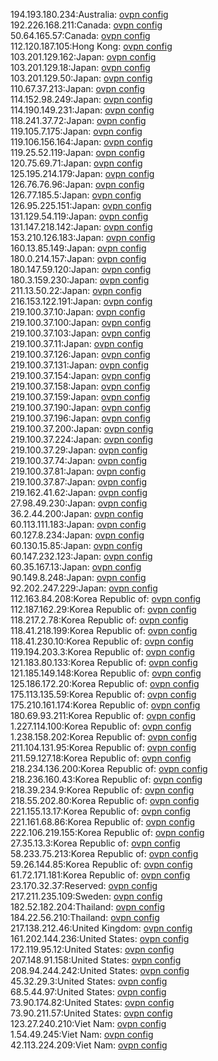 194.193.180.234:Australia: [ovpn config](vpn/194_193_180_234.ovpn)  
192.226.168.211:Canada: [ovpn config](vpn/192_226_168_211.ovpn)  
50.64.165.57:Canada: [ovpn config](vpn/50_64_165_57.ovpn)  
112.120.187.105:Hong Kong: [ovpn config](vpn/112_120_187_105.ovpn)  
103.201.129.162:Japan: [ovpn config](vpn/103_201_129_162.ovpn)  
103.201.129.18:Japan: [ovpn config](vpn/103_201_129_18.ovpn)  
103.201.129.50:Japan: [ovpn config](vpn/103_201_129_50.ovpn)  
110.67.37.213:Japan: [ovpn config](vpn/110_67_37_213.ovpn)  
114.152.98.249:Japan: [ovpn config](vpn/114_152_98_249.ovpn)  
114.190.149.231:Japan: [ovpn config](vpn/114_190_149_231.ovpn)  
118.241.37.72:Japan: [ovpn config](vpn/118_241_37_72.ovpn)  
119.105.7.175:Japan: [ovpn config](vpn/119_105_7_175.ovpn)  
119.106.156.164:Japan: [ovpn config](vpn/119_106_156_164.ovpn)  
119.25.52.119:Japan: [ovpn config](vpn/119_25_52_119.ovpn)  
120.75.69.71:Japan: [ovpn config](vpn/120_75_69_71.ovpn)  
125.195.214.179:Japan: [ovpn config](vpn/125_195_214_179.ovpn)  
126.76.76.96:Japan: [ovpn config](vpn/126_76_76_96.ovpn)  
126.77.185.5:Japan: [ovpn config](vpn/126_77_185_5.ovpn)  
126.95.225.151:Japan: [ovpn config](vpn/126_95_225_151.ovpn)  
131.129.54.119:Japan: [ovpn config](vpn/131_129_54_119.ovpn)  
131.147.218.142:Japan: [ovpn config](vpn/131_147_218_142.ovpn)  
153.210.126.183:Japan: [ovpn config](vpn/153_210_126_183.ovpn)  
160.13.85.149:Japan: [ovpn config](vpn/160_13_85_149.ovpn)  
180.0.214.157:Japan: [ovpn config](vpn/180_0_214_157.ovpn)  
180.147.59.120:Japan: [ovpn config](vpn/180_147_59_120.ovpn)  
180.3.159.230:Japan: [ovpn config](vpn/180_3_159_230.ovpn)  
211.13.50.22:Japan: [ovpn config](vpn/211_13_50_22.ovpn)  
216.153.122.191:Japan: [ovpn config](vpn/216_153_122_191.ovpn)  
219.100.37.10:Japan: [ovpn config](vpn/219_100_37_10.ovpn)  
219.100.37.100:Japan: [ovpn config](vpn/219_100_37_100.ovpn)  
219.100.37.103:Japan: [ovpn config](vpn/219_100_37_103.ovpn)  
219.100.37.11:Japan: [ovpn config](vpn/219_100_37_11.ovpn)  
219.100.37.126:Japan: [ovpn config](vpn/219_100_37_126.ovpn)  
219.100.37.131:Japan: [ovpn config](vpn/219_100_37_131.ovpn)  
219.100.37.154:Japan: [ovpn config](vpn/219_100_37_154.ovpn)  
219.100.37.158:Japan: [ovpn config](vpn/219_100_37_158.ovpn)  
219.100.37.159:Japan: [ovpn config](vpn/219_100_37_159.ovpn)  
219.100.37.190:Japan: [ovpn config](vpn/219_100_37_190.ovpn)  
219.100.37.196:Japan: [ovpn config](vpn/219_100_37_196.ovpn)  
219.100.37.200:Japan: [ovpn config](vpn/219_100_37_200.ovpn)  
219.100.37.224:Japan: [ovpn config](vpn/219_100_37_224.ovpn)  
219.100.37.29:Japan: [ovpn config](vpn/219_100_37_29.ovpn)  
219.100.37.74:Japan: [ovpn config](vpn/219_100_37_74.ovpn)  
219.100.37.81:Japan: [ovpn config](vpn/219_100_37_81.ovpn)  
219.100.37.87:Japan: [ovpn config](vpn/219_100_37_87.ovpn)  
219.162.41.62:Japan: [ovpn config](vpn/219_162_41_62.ovpn)  
27.98.49.230:Japan: [ovpn config](vpn/27_98_49_230.ovpn)  
36.2.44.200:Japan: [ovpn config](vpn/36_2_44_200.ovpn)  
60.113.111.183:Japan: [ovpn config](vpn/60_113_111_183.ovpn)  
60.127.8.234:Japan: [ovpn config](vpn/60_127_8_234.ovpn)  
60.130.15.85:Japan: [ovpn config](vpn/60_130_15_85.ovpn)  
60.147.232.123:Japan: [ovpn config](vpn/60_147_232_123.ovpn)  
60.35.167.13:Japan: [ovpn config](vpn/60_35_167_13.ovpn)  
90.149.8.248:Japan: [ovpn config](vpn/90_149_8_248.ovpn)  
92.202.247.229:Japan: [ovpn config](vpn/92_202_247_229.ovpn)  
112.163.84.208:Korea Republic of: [ovpn config](vpn/112_163_84_208.ovpn)  
112.187.162.29:Korea Republic of: [ovpn config](vpn/112_187_162_29.ovpn)  
118.217.2.78:Korea Republic of: [ovpn config](vpn/118_217_2_78.ovpn)  
118.41.218.199:Korea Republic of: [ovpn config](vpn/118_41_218_199.ovpn)  
118.41.230.10:Korea Republic of: [ovpn config](vpn/118_41_230_10.ovpn)  
119.194.203.3:Korea Republic of: [ovpn config](vpn/119_194_203_3.ovpn)  
121.183.80.133:Korea Republic of: [ovpn config](vpn/121_183_80_133.ovpn)  
121.185.149.148:Korea Republic of: [ovpn config](vpn/121_185_149_148.ovpn)  
125.186.172.20:Korea Republic of: [ovpn config](vpn/125_186_172_20.ovpn)  
175.113.135.59:Korea Republic of: [ovpn config](vpn/175_113_135_59.ovpn)  
175.210.161.174:Korea Republic of: [ovpn config](vpn/175_210_161_174.ovpn)  
180.69.93.211:Korea Republic of: [ovpn config](vpn/180_69_93_211.ovpn)  
1.227.114.100:Korea Republic of: [ovpn config](vpn/1_227_114_100.ovpn)  
1.238.158.202:Korea Republic of: [ovpn config](vpn/1_238_158_202.ovpn)  
211.104.131.95:Korea Republic of: [ovpn config](vpn/211_104_131_95.ovpn)  
211.59.127.18:Korea Republic of: [ovpn config](vpn/211_59_127_18.ovpn)  
218.234.136.200:Korea Republic of: [ovpn config](vpn/218_234_136_200.ovpn)  
218.236.160.43:Korea Republic of: [ovpn config](vpn/218_236_160_43.ovpn)  
218.39.234.9:Korea Republic of: [ovpn config](vpn/218_39_234_9.ovpn)  
218.55.202.80:Korea Republic of: [ovpn config](vpn/218_55_202_80.ovpn)  
221.155.13.17:Korea Republic of: [ovpn config](vpn/221_155_13_17.ovpn)  
221.161.68.86:Korea Republic of: [ovpn config](vpn/221_161_68_86.ovpn)  
222.106.219.155:Korea Republic of: [ovpn config](vpn/222_106_219_155.ovpn)  
27.35.13.3:Korea Republic of: [ovpn config](vpn/27_35_13_3.ovpn)  
58.233.75.213:Korea Republic of: [ovpn config](vpn/58_233_75_213.ovpn)  
59.26.144.85:Korea Republic of: [ovpn config](vpn/59_26_144_85.ovpn)  
61.72.171.181:Korea Republic of: [ovpn config](vpn/61_72_171_181.ovpn)  
23.170.32.37:Reserved: [ovpn config](vpn/23_170_32_37.ovpn)  
217.211.235.109:Sweden: [ovpn config](vpn/217_211_235_109.ovpn)  
182.52.182.204:Thailand: [ovpn config](vpn/182_52_182_204.ovpn)  
184.22.56.210:Thailand: [ovpn config](vpn/184_22_56_210.ovpn)  
217.138.212.46:United Kingdom: [ovpn config](vpn/217_138_212_46.ovpn)  
161.202.144.236:United States: [ovpn config](vpn/161_202_144_236.ovpn)  
172.119.95.12:United States: [ovpn config](vpn/172_119_95_12.ovpn)  
207.148.91.158:United States: [ovpn config](vpn/207_148_91_158.ovpn)  
208.94.244.242:United States: [ovpn config](vpn/208_94_244_242.ovpn)  
45.32.29.3:United States: [ovpn config](vpn/45_32_29_3.ovpn)  
68.5.44.97:United States: [ovpn config](vpn/68_5_44_97.ovpn)  
73.90.174.82:United States: [ovpn config](vpn/73_90_174_82.ovpn)  
73.90.211.57:United States: [ovpn config](vpn/73_90_211_57.ovpn)  
123.27.240.210:Viet Nam: [ovpn config](vpn/123_27_240_210.ovpn)  
1.54.49.245:Viet Nam: [ovpn config](vpn/1_54_49_245.ovpn)  
42.113.224.209:Viet Nam: [ovpn config](vpn/42_113_224_209.ovpn)  
